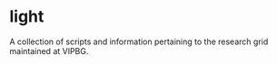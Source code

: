 light
=====

A collection of scripts and information pertaining to the research grid maintained at VIPBG.
